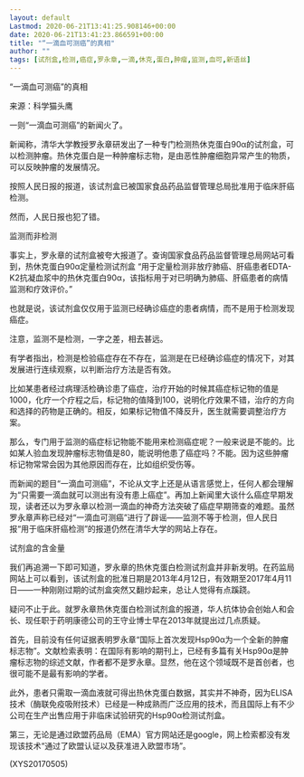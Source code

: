 ```yaml
---
layout: default
Lastmod: 2020-06-21T13:41:25.908146+00:00
date: 2020-06-21T13:41:23.866591+00:00
title: "“一滴血可测癌”的真相"
author: ""
tags: [试剂盒,检测,癌症,罗永章,一滴,休克,蛋白,肿瘤,监测,血可,新语丝]
---
```


“一滴血可测癌”的真相

来源：科学猫头鹰

一则“一滴血可测癌”的新闻火了。

新闻称，清华大学教授罗永章研发出了一种专门检测热休克蛋白90α的试剂盒，可以检测肿瘤。热休克蛋白是一种肿瘤标志物，是由恶性肿瘤细胞异常产生的物质，可以反映肿瘤的发展情况。

按照人民日报的报道，该试剂盒已被国家食品药品监督管理总局批准用于临床肝癌检测。

然而，人民日报也犯了错。

监测而非检测

事实上，罗永章的试剂盒被夸大报道了。查询国家食品药品监督管理总局网站可看到，热休克蛋白90α定量检测试剂盒 “用于定量检测非放疗肺癌、肝癌患者EDTA-K2抗凝血浆中的热休克蛋白90α，该指标用于对已明确为肺癌、肝癌患者的病情监测和疗效评价。”

也就是说，该试剂盒仅仅用于监测已经确诊癌症的患者病情，而不是用于检测发现癌症。

注意，监测不是检测，一字之差，相去甚远。

有学者指出，检测是检验癌症存在不存在，监测是在已经确诊癌症的情况下，对其发展进行连续观察，以判断治疗方法是否有效。

比如某患者经过病理活检确诊患了癌症，治疗开始的时候其癌症标记物的值是1000，化疗一个疗程之后，标记物的值降到100，说明化疗效果不错，治疗的方向和选择的药物是正确的。相反，如果标记物值不降反升，医生就需要调整治疗方案。

那么，专门用于监测的癌症标记物能不能用来检测癌症呢？一般来说是不能的。比如某人验血发现肿瘤标志物值是80，能说明他患了癌症吗？不能。因为这些肿瘤标记物常常会因为其他原因而存在，比如组织受伤等。

而新闻的题目“一滴血可测癌”，不论从文字上还是从语言感觉上，任何人都会理解为“只需要一滴血就可以测出有没有患上癌症”。再加上新闻里大谈什么癌症早期发现，读者还以为罗永章以检测一滴血的神奇方法突破了癌症早期筛查的难题。虽然罗永章声称已经对“一滴血可测癌”进行了辟谣——监测不等于检测，但人民日报“用于临床肝癌检测”的报道仍然在清华大学的网站上存在。

试剂盒的含金量

我们再追溯一下即可知道，罗永章的热休克蛋白检测试剂盒并非新发明。在药监局网站上可以看到，该试剂盒的批准日期是2013年4月12日，有效期至2017年4月11日——一种刚刚过期的试剂盒突然又翻炒起来，总让人觉得有点蹊跷。

疑问不止于此。就罗永章热休克蛋白检测试剂盒的报道，华人抗体协会创始人和会长、现任职于药明康德公司的王守业博士早在2013年就提出过几点质疑。

首先，目前没有任何证据表明罗永章“国际上首次发现Hsp90α为一个全新的肿瘤标志物”。文献检索表明：在国际有影响的期刊上，已经有多篇有关Hsp90α是肿瘤标志物的综述文献，作者都不是罗永章。显然，他在这个领域既不是首创者，也很可能不是最有影响的学者。

此外，患者只需取一滴血液就可得出热休克蛋白数据，其实并不神奇，因为ELISA技术（酶联免疫吸附技术）已经是一种成熟而广泛应用的技术，而且国际上有不少公司在生产出售应用于非临床试验研究的Hsp90α检测试剂盒。

第三，无论是通过欧盟药品局（EMA）官方网站还是google，网上检索都没有发现该技术“通过了欧盟认证以及获准进入欧盟市场”。

(XYS20170505)

